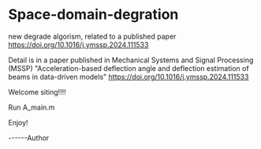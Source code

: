 # Space-domain-degration
new degrade algorism, related to a published paper https://doi.org/10.1016/j.ymssp.2024.111533

Detail is in a paper published in Mechanical Systems and Signal Processing (MSSP)
"Acceleration-based deflection angle and deflection estimation of beams in data-driven models"
https://doi.org/10.1016/j.ymssp.2024.111533

Welcome siting!!!!

Run A_main.m

Enjoy!

------Author
